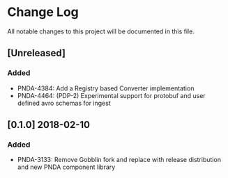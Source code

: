 # Change Log
All notable changes to this project will be documented in this file.

## [Unreleased]
### Added
- PNDA-4384: Add a Registry based Converter implementation
- PNDA-4464: (PDP-2) Experimental support for protobuf and user defined avro schemas for ingest

## [0.1.0] 2018-02-10
### Added
- PNDA-3133: Remove Gobblin fork and replace with release distribution and new PNDA component library
